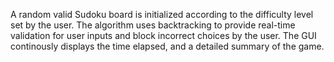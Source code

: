 A random valid Sudoku board is initialized according to the difficulty level set by the user. The algorithm uses backtracking to provide real-time validation for user inputs and block incorrect choices by the user. The GUI continously displays the time elapsed, and a detailed summary of the game.
